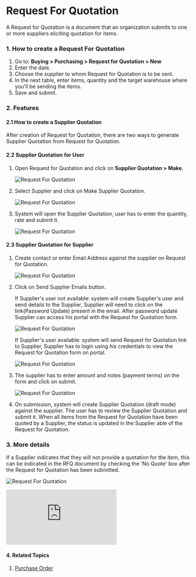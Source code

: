 <!-- add-breadcrumbs -->
# Request For Quotation

A Request for Quotation is a document that an organization submits to one or more suppliers eliciting quotation for items.

### 1. How to create a Request For Quotation
1. Go to: **Buying > Purchasing > Request for Quotation > New**
2. Enter the date.
3. Choose the supplier to whom Request for Quotation is to be sent.
4. In the next table, enter items, quantity and the target warehouse where you'll be sending the items.
5. Save and submit.

### 2. Features

#### 2.1 How to create a Supplier Quotation
After creation of Request for Quotation, there are two ways to generate Supplier Quotation from Request for Quotation.

#### 2.2 Supplier Quotation for User

1. Open Request for Quotation and click on **Supplier Quotation > Make**.

    ![Request For Quotation]({{docs_base_url}}/assets/img/buying/make-supplier-quotation-from-rfq.png)

2. Select Supplier and click on Make Supplier Quotation.

    ![Request For Quotation]({{docs_base_url}}/assets/img/buying/supplier-selection-from-rfq.png)

3. System will open the Supplier Quotation, user has to enter the quantity, rate and submit it.

    ![Request For Quotation]({{docs_base_url}}/assets/img/buying/supplier-quotation-from-rfq.png)

#### 2.3 Supplier Quotation for Supplier

1. Create contact or enter Email Address against the supplier on Request for Quotation.

    ![Request For Quotation]({{docs_base_url}}/assets/img/buying/set-email-id.png)

2. Click on Send Supplier Emails button.

    If Supplier's user not available: system will create Supplier's user and send details to the Supplier, Supplier will need to click on the link(Password Update) present in the email. After password update Supplier can access his portal with the Request for Quotation form.

    ![Request For Quotation]({{docs_base_url}}/assets/img/buying/supplier-password-update-link.png)

    If Supplier's user available: system will send Request for Quotation link to Supplier, Supplier has to login using his credentials to view the Request for Quotation form on portal. 

    ![Request For Quotation]({{docs_base_url}}/assets/img/buying/send-rfq-link.png)

3. The supplier has to enter amount and notes (payment terms) on the form and click on submit.

    ![Request For Quotation]({{docs_base_url}}/assets/img/buying/supplier-portal-rfq.png)

4. On submission, system will create Supplier Quotation (draft mode) against the supplier. The user has to review the Supplier Quotation and submit it. When all items from the Request for Quotation have been quoted by a Supplier, the status is updated in the Supplier able of the Request for Quotation.

### 3. More details

If a Supplier indicates that they will not provide a quotation for the item, this can be indicated in the RFQ document by checking the 'No Quote' box after the Request for Quotation has been submitted.

![Request For Quotation]({{docs_base_url}}/assets/img/buying/request-for-quotation.gif)

<div class="embed-container">
    <iframe src="https://www.youtube.com/embed/q85GFvWfZGI?rel=0" frameborder="0" allow="autoplay; encrypted-media" allowfullscreen>
    </iframe>
</div>

#### 4. Related Topics
1. [Purchase Order](/docs/user/manual/en/buying/purchase-order)
